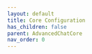 ```yaml
---
layout: default
title: Core Configuration
has_children: false
parent: AdvancedChatCore
nav_order: 0
---
```


